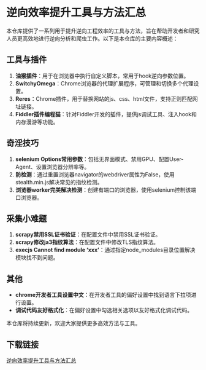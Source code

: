 # 逆向效率提升工具与方法汇总

本仓库提供了一系列用于提升逆向工程效率的工具与方法，旨在帮助开发者和研究人员更高效地进行逆向分析和爬虫工作。以下是本仓库的主要内容概述：

## 工具与插件

1. **油猴插件**：用于在浏览器中执行自定义脚本，常用于hook逆向参数位置。
2. **SwitchyOmega**：Chrome浏览器的代理扩展程序，可管理和切换多个代理设置。
3. **Reres**：Chrome插件，用于替换网站的js、css、html文件，支持正则匹配网址链接。
4. **Fiddler插件编程猫**：针对Fiddler开发的插件，提供js调试工具、注入hook和内存漫游等功能。

## 奇淫技巧

1. **selenium Options常用参数**：包括无界面模式、禁用GPU、配置User-Agent、设置浏览器分辨率等。
2. **防检测**：通过重置浏览器navigator的webdriver属性为False，使用stealth.min.js解决常见的指纹检测。
3. **浏览器worker完美解决检测**：创建有端口的浏览器，使用selenium控制该端口浏览器。

## 采集小难题

1. **scrapy禁用SSL证书验证**：在配置文件中禁用SSL证书验证。
2. **scrapy修改ja3指纹算法**：在配置文件中修改TLS指纹算法。
3. **execjs Cannot find module ‘xxx’**：通过指定node_modules目录位置解决模块找不到问题。

## 其他

- **chrome开发者工具设置中文**：在开发者工具的偏好设置中找到语言下拉项进行设置。
- **调试代码友好格式化**：在偏好设置中勾选相关选项以友好格式化调试代码。

本仓库将持续更新，欢迎大家提供更多高效方法与工具。

## 下载链接

[逆向效率提升工具与方法汇总](https://pan.quark.cn/s/cc94fbd1a259)
